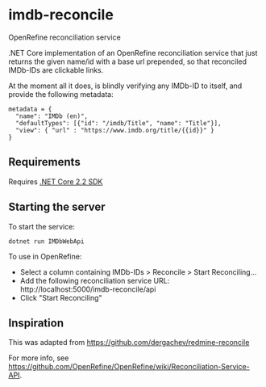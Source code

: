 # imdb-reconcile
OpenRefine reconciliation service

.NET Core implementation of an OpenRefine reconciliation service that just returns the given name/id with a base url prepended, so that reconciled IMDb-IDs are clickable links.

At the moment all it does, is blindly verifying any IMDb-ID to itself, and provide the following metadata:

    metadata = {
      "name": "IMDb (en)",
      "defaultTypes": [{"id": "/imdb/Title", "name": "Title"}],
      "view": { "url" : "https://www.imdb.org/title/{{id}}" } 
    }

Requirements
------------
Requires [.NET Core 2.2 SDK](https://www.microsoft.com/net/download/all)

Starting the server
-------------------

To start the service:
```
dotnet run IMDbWebApi
```

To use in OpenRefine:
* Select a column containing IMDb-IDs > Reconcile > Start Reconciling...
* Add the following reconciliation service URL: http://localhost:5000/imdb-reconcile/api
* Click "Start Reconciling"

Inspiration
-----------
This was adapted from https://github.com/dergachev/redmine-reconcile

For more info, see https://github.com/OpenRefine/OpenRefine/wiki/Reconciliation-Service-API.
